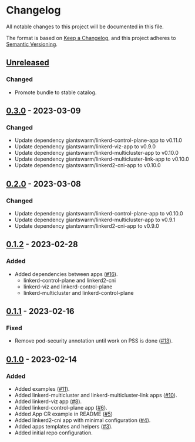 # Changelog

All notable changes to this project will be documented in this file.

The format is based on [Keep a Changelog](https://keepachangelog.com/en/1.0.0/),
and this project adheres to [Semantic Versioning](https://semver.org/spec/v2.0.0.html).

## [Unreleased]

### Changed

- Promote bundle to stable catalog.

## [0.3.0] - 2023-03-09

### Changed

- Update dependency giantswarm/linkerd-control-plane-app to v0.11.0
- Update dependency giantswarm/linkerd-viz-app to v0.9.0
- Update dependency giantswarm/linkerd-multicluster-app to v0.10.0
- Update dependency giantswarm/linkerd-multicluster-link-app to v0.10.0
- Update dependency giantswarm/linkerd2-cni-app to v0.10.0

## [0.2.0] - 2023-03-08

### Changed

- Update dependency giantswarm/linkerd-control-plane-app to v0.10.0
- Update dependency giantswarm/linkerd-multicluster-app to v0.9.1
- Update dependency giantswarm/linkerd2-cni-app to v0.9.0

## [0.1.2] - 2023-02-28

### Added

- Added dependencies between apps ([#16](https://github.com/giantswarm/linkerd-bundle/pull/16)).
  - linkerd-control-plane and linkerd2-cni
  - linkerd-viz and linkerd-control-plane
  - linkerd-multicluster and linkerd-control-plane

## [0.1.1] - 2023-02-16

### Fixed

- Remove pod-security annotation until work on PSS is done ([#13](https://github.com/giantswarm/linkerd-bundle/pull/13)).

## [0.1.0] - 2023-02-14

### Added

- Added examples ([#11](https://github.com/giantswarm/linkerd-bundle/pull/11)).
- Added linkerd-multicluster and linkerd-multicluster-link apps ([#10](https://github.com/giantswarm/linkerd-bundle/pull/10)).
- Added linkerd-viz app ([#8](https://github.com/giantswarm/linkerd-bundle/pull/8)).
- Added linkerd-control-plane app ([#6](https://github.com/giantswarm/linkerd-bundle/pull/6)).
- Added App CR example in README ([#5](https://github.com/giantswarm/linkerd-bundle/pull/5))
- Added linkerd2-cni app with minimal configuration ([#4](https://github.com/giantswarm/linkerd-bundle/pull/4)).
- Added apps templates and helpers ([#3](https://github.com/giantswarm/linkerd-bundle/pull/3)).
- Added initial repo configuration.

[Unreleased]: https://github.com/giantswarm/linkerd-bundle/compare/v0.3.0...HEAD
[0.3.0]: https://github.com/giantswarm/linkerd-bundle/compare/v0.2.0...v0.3.0
[0.2.0]: https://github.com/giantswarm/linkerd-bundle/compare/v0.1.2...v0.2.0
[0.1.2]: https://github.com/giantswarm/linkerd-bundle/compare/v0.1.1...v0.1.2
[0.1.1]: https://github.com/giantswarm/linkerd-bundle/compare/v0.1.0...v0.1.1
[0.1.0]: https://github.com/giantswarm/linkerd-bundle/releases/tag/v0.1.0
